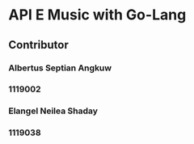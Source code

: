# API E Music with Go-Lang

## Contributor

### Albertus Septian Angkuw

### 1119002

### Elangel Neilea Shaday

### 1119038
